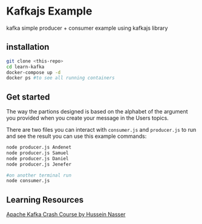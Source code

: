 # Kafkajs Example
kafka simple producer + consumer example using kafkajs library

## installation

```Bash
git clone <this-repo>
cd learn-kafka
docker-compose up -d
docker ps #to see all running containers
```
## Get started
The way the partions designed is based on the alphabet of the argument you provided when you create your message in the Users topics.

There are two files you can interact with `consumer.js` and `producer.js` to run and see the result you can use this example commands:

```Bash
node producer.js Andenet
node producer.js Samuel
node producer.js Daniel
node producer.js Jenefer

#on another terminal run
node consumer.js
```

## Learning Resources

[Apache Kafka Crash Course by Hussein Nasser](https://www.youtube.com/watch?v=R873BlNVUB4&t=163s)
